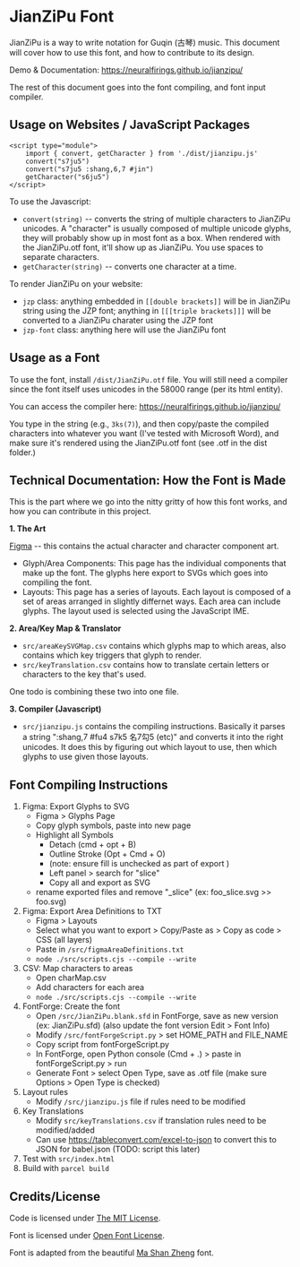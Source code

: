 # JianZiPu Font

JianZiPu is a way to write notation for Guqin (古琴) music. This document will cover how to use this font, and how to contribute to its design. 

Demo & Documentation: https://neuralfirings.github.io/jianzipu/

The rest of this document goes into the font compiling, and font input compiler. 

## Usage on Websites / JavaScript Packages

```
<script type="module">
	import { convert, getCharacter } from './dist/jianzipu.js'
	convert("s7ju5")
	convert("s7ju5 :shang,6,7 #jin")
	getCharacter("s6ju5")
</script>
```

To use the Javascript: 
* `convert(string)` -- converts the string of multiple characters to JianZiPu unicodes. A "character" is usually composed of multiple unicode glyphs, they will probably show up in most font as a box. When rendered with the JianZiPu.otf font, it'll show up as JianZiPu. You use spaces to separate characters. 
* `getCharacter(string)` -- converts one character at a time.

To render JianZiPu on your website:

* `jzp` class: anything embedded in `[[double brackets]]` will be in JianZiPu string using the JZP font; anything in `[[[triple brackets]]]` will be converted to a JianZiPu charater using the JZP font
* `jzp-font` class: anything here will use the JianZiPu font

## Usage as a Font

To use the font, install `/dist/JianZiPu.otf` file. You will still need a compiler since the font itself uses unicodes in the 58000 range (per its html entity).

You can access the compiler here: https://neuralfirings.github.io/jianzipu/ 

You type in the string (e.g., `3ks(7)`), and then copy/paste the compiled characters into whatever you want (I've tested with Microsoft Word), and make sure it's rendered using the JianZiPu.otf font (see .otf in the dist folder.)

## Technical Documentation: How the Font is Made

This is the part where we go into the nitty gritty of how this font works, and how you can contribute in this project. 

**1. The Art** 

[Figma](https://www.figma.com/design/CC89RmepV34CVP9bKWu48b/JianZiPuComponents-(v2)?node-id=0-925&t=nnXDKFURenKOGjYz-1) -- this contains the actual character and character component art. 

* Glyph/Area Components: This page has the individual components that make up the font. The glyphs here export to SVGs which goes into compiling the font.
* Layouts: This page has a series of layouts. Each layout is composed of a set of areas arranged in slightly differnet ways. Each area can include glyphs. The layout used is selected using the JavaScript IME. 

**2. Area/Key Map & Translator**

* `src/areaKeySVGMap.csv` contains which glyphs map to which areas, also contains which key triggers that glyph to render. 
* `src/keyTranslation.csv` contains how to translate certain letters or characters to the key that's used. 

One todo is combining these two into one file. 

**3. Compiler (Javascript)**

* `src/jianzipu.js` contains the compiling instructions. Basically it parses a string ":shang,7 #fu4 s7k5 名7勾5 (etc)" and converts it into the right unicodes. It does this by figuring out which layout to use, then which glyphs to use given those layouts. 


## Font Compiling Instructions

1. Figma: Export Glyphs to SVG
	* Figma > Glyphs Page
	* Copy glyph symbols, paste into new page 
	* Highlight all Symbols
		* Detach (cmd + opt + B)
		* Outline Stroke (Opt + Cmd + O)
		* (note: ensure fill is unchecked as part of export )
		* Left panel > search for "slice"
		* Copy all and export as SVG
	* rename exported files and remove "_slice" (ex: foo_slice.svg >> foo.svg)
2. Figma: Export Area Definitions to TXT
	* Figma > Layouts
	* Select what you want to export > Copy/Paste as > Copy as code > CSS (all layers)
	* Paste in `/src/figmaAreaDefinitions.txt`
	* `node ./src/scripts.cjs --compile --write`
3. CSV: Map characters to areas
	* Open charMap.csv
	* Add characters for each area
	* `node ./src/scripts.cjs --compile --write`
4. FontForge: Create the font
	* Open `/src/JianZiPu.blank.sfd` in FontForge, save as new version (ex: JianZiPu.sfd) (also update the font version Edit > Font Info)
	* Modify `/src/fontForgeScript.py` > set HOME_PATH and FILE_NAME
	* Copy script from fontForgeScript.py
	* In FontForge, open Python console (Cmd + .) > paste in fontForgeScript.py > run
	* Generate Font > select Open Type, save as .otf file (make sure Options > Open Type is checked)
5. Layout rules
	* Modify `/src/jianzipu.js` file if rules need to be modified
6. Key Translations
	* Modify `src/keyTranslations.csv` if translation rules need to be modified/added
	* Can use https://tableconvert.com/excel-to-json to convert this to JSON for babel.json (TODO: script this later)
7. Test with `src/index.html`
8. Build with `parcel build`

## Credits/License

Code is licensed under [The MIT License](https://opensource.org/licenses/MIT). 

Font is licensed under [Open Font License](https://scripts.sil.org/cms/scripts/page.php?site_id=nrsi&id=OFL).

Font is adapted from the beautiful [Ma Shan Zheng](https://fonts.google.com/specimen/Ma+Shan+Zheng) font.